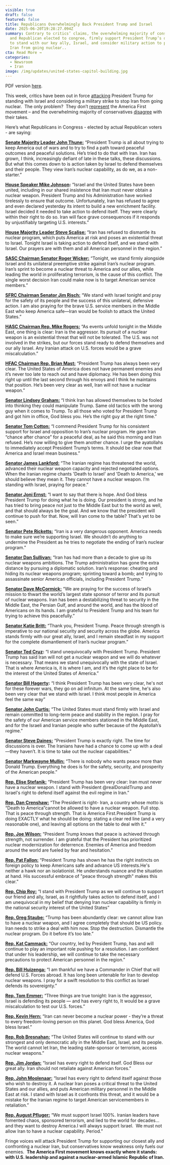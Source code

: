 ```yaml
---
visible: true
draft: false
featured: false
title: Republicans Overwhelmingly Back President Trump and Israel
date: 2025-06-20T19:28:27.094Z
summary: Contrary to critics’ claims, the overwhelming majority of conservatives
  and Republican elected to congree, firmly support President Trump’s decision
  to stand with our key ally, Israel, and consider military action to prevent
  Iran from going nuclear..
cta: Read More →
categories:
  - Newsroom
  - Iran
image: /img/updates/united-states-capitol-building.jpg
---
```

PDF version [here](/docs/republicans-back-pr…ent-trump-and-israel.pdf).

This week, critics have been out in force [attacking](https://www.yahoo.com/news/tucker-carlson-blasts-trump-being-040325583.html) President Trump for standing with Israel and considering a military strike to stop Iran from going nuclear.  The only problem?  They don’t [represent](https://www.theatlantic.com/politics/archive/2025/06/trump-interview-iran-israel/683192/) the America First movement – and the overwhelming majority of conservatives [disagree](https://nypost.com/2025/06/18/us-news/maga-voters-overwhelmingly-support-us-strikes-on-iranian-military-poll/) with their takes.

Here’s what Republicans in Congress - elected by actual Republican voters - are saying:

**[Senate Majority Leader John Thune:](https://x.com/LeaderJohnThune/status/1934279015352946805)** “President Trump is all about trying to keep America out of wars and to try to find a path toward peaceful outcomes and peaceful solutions. He’s tried to do that with Iran. Iran has grown, I think, increasingly defiant of late in these talks, these discussions. But what this comes down to is action taken by Israel to defend themselves and their people. They view Iran’s nuclear capability, as do we, as a non-starter.”

**[House Speaker Mike Johnson](https://x.com/SpeakerJohnson/status/1933487567191625805):** “Israel and the United States have been united, including in our shared insistence that Iran must never obtain a nuclear weapon. President Trump and his Administration have worked tirelessly to ensure that outcome. Unfortunately, Iran has refused to agree and even declared yesterday its intent to build a new enrichment facility. Israel decided it needed to take action to defend itself. They were clearly within their right to do so. Iran will face grave consequences if it responds by unjustifiably targeting U.S. interests.”

**[House Majority Leader Steve Scalise:](https://x.com/SteveScalise/status/1933345873318035515)** “Iran has refused to dismantle its nuclear program, which puts America at risk and poses an existential threat to Israel. Tonight Israel is taking action to defend itself, and we stand with Israel. Our prayers are with them and all American personnel in the region.”

**[SASC Chairman Senator Roger Wicker:](https://x.com/SenatorWicker/status/1933370594470371768)** “Tonight, we stand firmly alongside Israel and its unilateral preemptive strike against Iran’s nuclear program. Iran’s sprint to become a nuclear threat to America and our allies, while leading the world in proliferating terrorism, is the cause of this conflict. The single worst decision Iran could make now is to target American service members.”

**[SFRC Chairman Senator Jim Risch:](https://x.com/SenatorRisch/status/1933348361891123321)** “We stand with Israel tonight and pray for the safety of its people and the success of this unilateral, defensive action. I am also praying for the brave U.S. service members in the Middle East who keep America safe—Iran would be foolish to attack the United States.”

**[HASC Chairman Rep. Mike Rogers:](https://x.com/HASCRepublicans/status/1933353825437413494)** “As events unfold tonight in the Middle East, one thing is clear: Iran is the aggressor. Its pursuit of a nuclear weapon is an existential threat that will not be tolerated. The U.S. was not involved in the strikes, but our forces stand ready to defend themselves and our ally Israel. Any Iranian attack on U.S. forces would be a grave miscalculation.”

**[HFAC Chairman Rep. Brian Mast:](https://x.com/HouseForeignGOP/status/1933566772768022974)** “President Trump has always been very clear. The United States of America does not have permanent enemies and it’s never too late to reach out and have diplomacy. He has been doing this right up until the last second through his envoys and I think he maintains that position. He’s been very clear as well, Iran will not have a nuclear weapon.”

**[Senator Lindsey Graham:](https://x.com/LindseyGrahamSC/status/1934789865943580805)** “I think Iran has allowed themselves to be fooled into thinking they could manipulate Trump. Same old tactics with the wrong guy when it comes to Trump. To all those who voted for President Trump and got him in office, God bless you. He’s the right guy at the right time.”

**[Senator Tom Cotton:](https://x.com/SenTomCotton/status/1933533946177806556)** “I commend President Trump for his consistent support for Israel and opposition to Iran’s nuclear program. He gave Iran “chance after chance” for a peaceful deal, as he said this morning and Iran refused. He’s now willing to give them another chance. I urge the ayatollahs to immediately accept President Trump’s terms. It should be clear now that America and Israel mean business.”

**[Senator James Lankford:](https://x.com/SenatorLankford/status/1933334633455751588)** “The Iranian regime has threatened the world, advanced their nuclear weapon capacity and rejected negotiated options. When the Iranian regime chants 'Death to Israel' and 'Death to America,' we should believe they mean it. They cannot have a nuclear weapon. I’m standing with Israel, praying for peace.”

**[Senator Joni Ernst:](https://x.com/SenJoniErnst/status/1933958659614060629)** “I want to say that there is hope. And God bless President Trump for doing what he is doing. Our president is strong, and he has tried to bring peace not just to the Middle East but to the world as well, and that should always be the goal. And we know that the president will continue to push for that. Now, will Iran come to the table? That's yet to be seen.”

**[Senator Pete Ricketts:](https://x.com/SenatorRicketts/status/1935097623381426355)** “Iran is a very dangerous opponent. America needs to make sure we’re supporting Israel. We shouldn’t do anything to undermine the President as he tries to negotiate the ending of Iran’s nuclear program.”

**[Senator Dan Sullivan:](https://x.com/SenDanSullivan/status/1933516389702111724)** “Iran has had more than a decade to give up its nuclear weapons ambitions. The Trump administration has gone the extra distance by pursuing a diplomatic solution. Iran’s response: cheating and hiding its nuclear weapons program; sprinting toward a bomb; and trying to assassinate senior American officials, including President Trump.”

**[Senator Dave McCormick:](https://x.com/SenMcCormickPA/status/1933356356016230526)** “We are praying for the success of Israel’s mission to thwart the world’s largest state sponsor of terror and its pursuit of nuclear weapons. Iran has been a destabilizing threat to security in the Middle East, the Persian Gulf, and around the world, and has the blood of Americans on its hands. I am grateful to President Trump and his team for trying to achieve this peacefully.”

**[Senator Katie Britt:](https://x.com/SenKatieBritt/status/1933563706895466932)** “Thank you, President Trump. Peace through strength is imperative to our national security and security across the globe. America stands firmly with our great ally, Israel, and I remain steadfast in my support for the complete dismantlement of Iran’s nuclear program.”

**[Senator Ted Cruz](https://x.com/SenTedCruz/status/1934779322197241892):** “I stand unequivocally with President Trump. President Trump has said Iran will not get a nuclear weapon and we will do whatever is necessary. That means we stand unequivocally with the state of Israel. That is where America is, it is where I am, and it’s the right place to be for the interest of the United States of America.” 

**[Senator Bill Hagerty](https://x.com/SenatorHagerty/status/1935002999757373754):** “I think President Trump has been very clear, he's not for these forever wars, they go on ad infinitum. At the same time, he's also been very clear that we stand with Israel. I think most people in America feel the same way”

**[Senator John Curtis:](https://x.com/SenMcCormickPA/status/1933356356016230526)** “The United States must stand firmly with Israel and remain committed to long-term peace and stability in the region. I pray for the safety of our American service members stationed in the Middle East, and for the Israeli and Iranian people who suffer because of the Ayatollah’s regime.”

**[Senator Steve Daines:](https://x.com/SteveDaines/status/1935009468590207209)** “President Trump is exactly right. The time for discussions is over. The Iranians have had a chance to come up with a deal—they haven’t. It is time to take out the nuclear capabilities.”

**[Senator Markwayne Mullin:](https://x.com/SenMullin/status/1935008663703597445)** “There is nobody who wants peace more than Donald Trump. Everything he does is for the safety, security, and prosperity of the American people.”

**[Rep. Elise Stefanik:](https://x.com/RepStefanik/status/1935363918840447380)** “President Trump has been very clear: Iran must never have a nuclear weapon. I stand with President @realDonaldTrump and Israel's right to defend itself against the evil regime in Iran.”

**[Rep. Dan Crenshaw:](https://x.com/RepDanCrenshaw/status/1934797941954187464)** “The President is right- Iran, a country whose motto is “Death to America”cannot be allowed to have a nuclear weapon. Full stop. That is peace through strength. That is America First.President Trump is doing EXACTLY what he should be doing: stating a clear red line (and a very reasonable one), and leaving all options on the table to deal with it.”

**[Rep. Joe Wilson:](https://x.com/RepJoeWilson/status/1932605399502631041)** “President Trump knows that peace is achieved through strength, not surrender. I am grateful that the President has prioritized nuclear modernization for deterrence. Enemies of America and freedom around the world are fueled by fear and hesitation.”

**[Rep. Pat Fallon:](https://x.com/RepPatFallon/status/1934993969655492788)** “President Trump has shown he has the right instincts on foreign policy to keep Americans safe and advance US interests.He's neither a hawk nor an isolationist. He understands nuance and the situation at hand. His successful embrace of "peace through strength" makes this clear.”

**[Rep. Chip Roy:](https://x.com/RepChipRoy/status/1933616408576839867)** “I stand with President Trump as we will continue to support our friend and ally, Israel, as it rightfully takes action to defend itself, and I am unequivocal in my belief that denying Iran nuclear capability is firmly in the national security interest of the United States”

**[Rep. Greg Staube:](https://x.com/RepGregSteube/status/1933497465077985300)** “Trump has been abundantly clear: we cannot allow Iran to have a nuclear weapon, and I agree completely that should be US policy. Iran needs to strike a deal with him now. Stop the destruction. Dismantle the nuclear program. Do it before it’s too late.”

**[Rep. Kat Cammack:](https://x.com/Kat_Cammack/status/1933600716142051764)** “Our country, led by President Trump, has and will continue to play an important role pushing for a resolution. I am confident that under his leadership, we will continue to take the necessary precautions to protect American personnel in the region.”

**[Rep. Bill Huizenga:](https://x.com/RepHuizenga/status/1933359590709866519)** “I am thankful we have a Commander in Chief that will defend U.S. Forces abroad. It has long been untenable for Iran to develop nuclear weapons. I pray for a swift resolution to this conflict as Israel defends its sovereignty.”

**[Rep. Tom Emmer:](https://x.com/GOPMajorityWhip/status/1933356935757127975)** “Three things are true tonight: Iran is the aggressor, Israel is defending its people — and has every right to, It would be a grave miscalculation to test our U.S. forces.”

**[Rep. Kevin Hern:](https://x.com/repkevinhern/status/1933505919838503382)** “Iran can never become a nuclear power - they’re a threat to every freedom-loving person on this planet. God bless America, God bless Israel.”

**[Rep. Rob Bresnahan:](https://x.com/RepBresnahan/status/1933534033452958134)** “The United States will continue to stand with our strongest and only democratic ally in the Middle East, Israel, and its people. The world cannot let Iran, the leading state-sponsor or terrorism, access nuclear weapons.”

**[Rep. Jim Jordan:](https://x.com/Jim_Jordan/status/1933495486406594578)** “Israel has every right to defend itself. God Bless our great ally. Iran should not retaliate against American forces.”

**[Rep. John Moolenaar:](https://x.com/RepMoolenaar/status/1933356716269150483)** “Israel has every right to defend itself against those who wish to destroy it. A nuclear Iran poses a critical threat to the United States and our allies, and puts American military personnel in the Middle East at risk. I stand with Israel as it confronts this threat, and it would be a mistake for the Iranian regime to target American servicemembers in retaliation.”

**[Rep. August Pfluger:](https://x.com/RepPfluger/status/1934786901665268089)** “We must support Israel 100%. Iranian leaders have fomented chaos, sponsored terrorism, and lied to the world for decades…and they want to destroy America.I will always support Israel.  We must not allow Iran to have a nuclear capability. Period.”

Fringe voices will attack President Trump for supporting our closest ally and confronting a nuclear Iran, but conservatives know weakness only fuels our enemies.  **The America First movement knows exactly where it stands: with U.S. leadership and against a nuclear-armed Islamic Republic of Iran.**